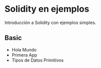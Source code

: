 # Solidity en ejemplos

Introducción a Solidity con ejemplos simples.

## Basic

- Hola Mundo
- Primera App
- Tipos de Datos Primitivos
